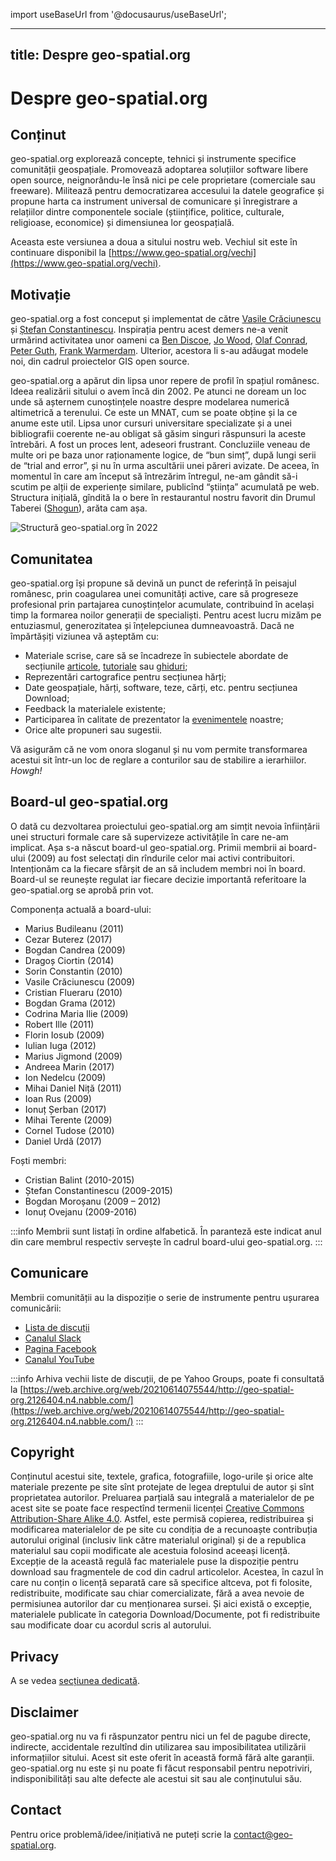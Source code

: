import useBaseUrl from '@docusaurus/useBaseUrl';

---
title: Despre geo-spatial.org
---
# Despre geo-spatial.org

## Conținut

geo-spatial.org explorează concepte, tehnici și instrumente specifice comunității geospațiale. Promovează adoptarea soluțiilor software libere open source, neignorându-le însă nici pe cele proprietare (comerciale sau freeware). Militează pentru democratizarea accesului la datele geografice și propune harta ca instrument universal de comunicare și înregistrare a relațiilor dintre componentele sociale (științifice, politice, culturale, religioase, economice) și dimensiunea lor geospațială.

Aceasta este versiunea a doua a sitului nostru web. Vechiul sit este în continuare disponibil la [https://www.geo-spatial.org/vechi](https://www.geo-spatial.org/vechi).

## Motivație

geo-spatial.org a fost conceput și implementat de către [Vasile Crăciunescu](https://www.linkedin.com/in/vasilecraciunescu/) și [Ștefan Constantinescu](https://www.researchgate.net/profile/Stefan-Constantinescu). Inspirația pentru acest demers ne-a venit urmărind activitatea unor oameni ca [Ben Discoe](https://www.linkedin.com/in/ben-discoe-4a1257/), [Jo Wood](https://www.gicentre.net/jwo/index), [Olaf Conrad](https://www.researchgate.net/profile/Olaf-Conrad-2), [Peter Guth](https://www.researchgate.net/profile/Peter-Guth), [Frank Warmerdam](https://www.linkedin.com/in/frank-warmerdam-548b66132). Ulterior, acestora li s-au adăugat modele noi, din cadrul proiectelor GIS open source.

geo-spatial.org a apărut din lipsa unor repere de profil în spațiul românesc. Ideea realizării sitului o avem încă din 2002. Pe atunci ne doream un loc unde să așternem cunoștințele noastre despre modelarea numerică altimetrică a terenului. Ce este un MNAT, cum se poate obține și la ce anume este util. Lipsa unor cursuri universitare specializate și a unei bibliografii coerente ne-au obligat să găsim singuri răspunsuri la aceste întrebări. A fost un proces lent, adeseori frustrant. Concluziile veneau de multe ori pe baza unor raționamente logice, de “bun simț”, după lungi serii de “trial and error”, și nu în urma ascultării unei păreri avizate. De aceea, în momentul în care am început să întrezărim întregul, ne-am gândit să-i scutim pe alții de experiențe similare, publicînd “știința” acumulată pe web. Structura inițială, gîndită la o bere în restaurantul nostru favorit din Drumul Taberei ([Shogun](https://restaurantshogun.ro/)), arăta cam așa.

![Structură geo-spatial.org în 2022](/img/structura-dem-unibuc-ro.jpg)

## Comunitatea

geo-spatial.org își propune să devină un punct de referință în peisajul românesc, prin coagularea unei comunități active, care să progreseze profesional prin partajarea cunoștințelor acumulate, contribuind în același timp la formarea noilor generații de specialiști. Pentru acest lucru mizăm pe entuziasmul, generozitatea și înțelepciunea dumneavoastră. Dacă ne împărtășiți viziunea vă așteptăm cu:

* Materiale scrise, care să se încadreze în subiectele abordate de secțiunile [articole](/cunostinte/tags/articole), [tutoriale](/cunostinte/tags/tutoriale) sau [ghiduri](/ghiduri);
* Reprezentări cartografice pentru secțiunea hărți;
* Date geospațiale, hărți, software, teze, cărți, etc. pentru secțiunea Download;
* Feedback la materialele existente;
* Participarea în calitate de prezentator la [evenimentele](noutati/tags/evenimente) noastre;
* Orice alte propuneri sau sugestii.

Vă asigurăm că ne vom onora sloganul și nu vom permite transformarea acestui sit într-un loc de reglare a conturilor sau de stabilire a ierarhiilor. *Howgh!*

## Board-ul geo-spatial.org

O dată cu dezvoltarea proiectului geo-spatial.org am simțit nevoia înființării unei structuri formale care să supervizeze activitățile în care ne-am implicat. Așa s-a născut board-ul geo-spatial.org. Primii membrii ai board-ului (2009) au fost selectați din rîndurile celor mai activi contribuitori. Intenționăm ca la fiecare sfârșit de an să includem membri noi în board. Board-ul se reunește regulat iar fiecare decizie importantă referitoare la geo-spatial.org se aprobă prin vot.

Componența actuală a board-ului:

* Marius Budileanu (2011)
* Cezar Buterez (2017)
* Bogdan Candrea (2009)
* Dragoș Ciortin (2014)
* Sorin Constantin (2010)
* Vasile Crăciunescu (2009)
* Cristian Flueraru (2010)
* Bogdan Grama (2012)
* Codrina Maria Ilie (2009)
* Robert Ille (2011)
* Florin Iosub (2009)
* Iulian Iuga (2012)
* Marius Jigmond (2009)
* Andreea Marin (2017)
* Ion Nedelcu (2009)
* Mihai Daniel Niță (2011)
* Ioan Rus (2009)
* Ionuț Șerban (2017)
* Mihai Terente (2009)
* Cornel Tudose (2010)
* Daniel Urdă (2017)

Foști membri:

* Cristian Balint (2010-2015)
* Ștefan Constantinescu (2009-2015)
* Bogdan Moroșanu (2009 – 2012)
* Ionuț Ovejanu (2009-2016)

:::info
Membrii sunt listați în ordine alfabetică. În paranteză este indicat anul din care membrul respectiv servește în cadrul board-ului geo-spatial.org.
:::

## Comunicare

Membrii comunității au la dispoziție o serie de instrumente pentru ușurarea comunicării:

* [Lista de discuții](https://groups.io/g/geo-spatial)
* [Canalul Slack](https://geospatialorg-1.slack.com/join/shared_invite/zt-cle5seo4-u9Bbr_mSV8R_BiROSGWr2A)
* [Pagina Facebook](https://www.facebook.com/geospatialorg)
* [Canalul YouTube](https://www.facebook.com/geospatialorg)

:::info
Arhiva vechii liste de discuții, de pe Yahoo Groups, poate fi consultată la [https://web.archive.org/web/20210614075544/http://geo-spatial-org.2126404.n4.nabble.com/](https://web.archive.org/web/20210614075544/http://geo-spatial-org.2126404.n4.nabble.com/)
:::

## Copyright

Conținutul acestui site, textele, grafica, fotografiile, logo-urile și orice alte materiale prezente pe site sînt protejate de legea dreptului de autor și sînt proprietatea autorilor. Preluarea parțială sau integrală a materialelor de pe acest site se poate face respectînd termenii licenței [Creative Commons Attribution-Share Alike 4.0](https://creativecommons.org/licenses/by-sa/4.0/). Astfel, este permisă copierea, redistribuirea și modificarea materialelor de pe site cu condiția de a recunoaște contribuția autorului original (inclusiv link către materialul original) și de a republica materialul sau copii modificate ale acestuia folosind aceeași licență. Excepție de la această regulă fac materialele puse la dispoziție pentru download sau fragmentele de cod din cadrul articolelor. Acestea, în cazul în care nu conțin o licență separată care să specifice altceva, pot fi folosite, redistribuite, modificate sau chiar comercializate, fără a avea nevoie de permisiunea autorilor dar cu menționarea sursei. Și aici există o excepție, materialele publicate în categoria Download/Documente, pot fi redistribuite sau modificate doar cu acordul scris al autorului.

## Privacy

A se vedea [secțiunea dedicată](privacy).

## Disclaimer

geo-spatial.org nu va fi răspunzator pentru nici un fel de pagube directe, indirecte, accidentale rezultînd din utilizarea sau imposibilitatea utilizării informațiilor sitului. Acest sit este oferit în această formă fără alte garanții. geo-spatial.org nu este și nu poate fi făcut responsabil pentru nepotriviri, indisponibilități sau alte defecte ale acestui sit sau ale conținutului său.

## Contact

Pentru orice problemă/idee/inițiativă ne puteți scrie la [contact@geo-spatial.org](mailto:contact@geo-spatial.org).
